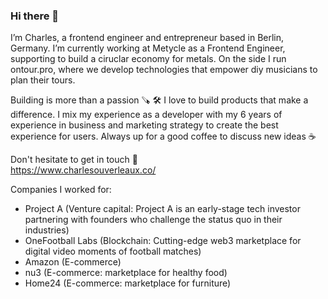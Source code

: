 ### Hi there 👋

I’m Charles, a frontend engineer and entrepreneur based in Berlin, Germany. I’m currently working at Metycle as a Frontend Engineer, supporting to build a ciruclar economy for metals. On the side I run ontour.pro, where we develop technologies that empower diy musicians to plan their tours.

Building is more than a passion 🪚 🛠 I love to build products that make a difference. I mix my experience as a developer with my 6 years of experience in business and marketing strategy to create the best experience for users. Always up for a good coffee to discuss new ideas ☕️

Don't hesitate to get in touch 💬 <br>
https://www.charlesouverleaux.co/

Companies I worked for: 
- Project A (Venture capital: Project A is an early-stage tech investor partnering with founders who challenge the status quo in their industries)
- OneFootball Labs (Blockchain: Cutting-edge web3 marketplace for digital video moments of football matches)
- Amazon (E-commerce)
- nu3 (E-commerce: marketplace for healthy food)
- Home24 (E-commerce: marketplace for furniture)

<!--
**CharlesOuverleaux/charlesouverleaux** is a ✨ _special_ ✨ repository because its `README.md` (this file) appears on your GitHub profile.

Here are some ideas to get you started:

- 🔭 I’m currently working on ...
- 🌱 I’m currently learning ...
- 👯 I’m looking to collaborate on ...
- 🤔 I’m looking for help with ...
- 💬 Ask me about ...
- 📫 How to reach me: ...
- 😄 Pronouns: ...
- ⚡ Fun fact: ...
-->
